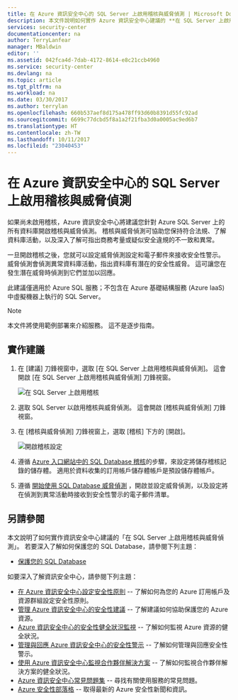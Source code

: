```yaml
---
title: 在 Azure 資訊安全中心的 SQL Server 上啟用稽核與威脅偵測 | Microsoft Docs
description: 本文件說明如何實作 Azure 資訊安全中心建議的 **在 SQL Server 上啟用稽核與威脅偵測**。
services: security-center
documentationcenter: na
author: TerryLanfear
manager: MBaldwin
editor: ''
ms.assetid: 042fca4d-7dab-4172-8614-e8c21ccb4960
ms.service: security-center
ms.devlang: na
ms.topic: article
ms.tgt_pltfrm: na
ms.workload: na
ms.date: 03/30/2017
ms.author: terrylan
ms.openlocfilehash: 660b537aef8d175a478ff93d60b8391d55fc92ad
ms.sourcegitcommit: 6699c77dcbd5f8a1a2f21fba3d0a0005ac9ed6b7
ms.translationtype: HT
ms.contentlocale: zh-TW
ms.lasthandoff: 10/11/2017
ms.locfileid: "23040453"
---
```

# <a name="enable-auditing-and-threat-detection-on-sql-servers-in-azure-security-center"></a>在 Azure 資訊安全中心的 SQL Server 上啟用稽核與威脅偵測
如果尚未啟用稽核，Azure 資訊安全中心將建議您針對 Azure SQL Server 上的所有資料庫開啟稽核與威脅偵測。 稽核與威脅偵測可協助您保持符合法規、了解資料庫活動，以及深入了解可指出商務考量或疑似安全違規的不一致和異常。

一旦開啟稽核之後，您就可以設定威脅偵測設定和電子郵件來接收安全性警示。 威脅偵測會偵測異常資料庫活動，指出資料庫有潛在的安全性威脅。 這可讓您在發生潛在威脅時偵測到它們並加以回應。

此建議僅適用於 Azure SQL 服務；不包含在 Azure 基礎結構服務 (Azure IaaS) 中虛擬機器上執行的 SQL Server。

> [!NOTE]
> 本文件將使用範例部署來介紹服務。  這不是逐步指南。
>
>

## <a name="implement-the-recommendation"></a>實作建議
1. 在 [建議] 刀鋒視窗中，選取 [在 SQL Server 上啟用稽核與威脅偵測]。  這會開啟 [在 SQL Server 上啟用稽核與威脅偵測]  刀鋒視窗。

   ![在 SQL Server 上啟用稽核][1]
2. 選取 SQL Server 以啟用稽核與威脅偵測。 這會開啟 [稽核與威脅偵測] 刀鋒視窗。

3. 在 [稽核與威脅偵測] 刀鋒視窗上，選取 [稽核] 下方的 [開啟]。

   ![開啟稽核設定][2]
4. 遵循 [Azure 入口網站中的 SQL Database 稽核](../sql-database/sql-database-auditing-portal.md)的步驟，來設定將儲存稽核記錄的儲存體。 適用於資料收集的訂用帳戶儲存體帳戶是預設儲存體帳戶。
5. 遵循 [開始使用 SQL Database 威脅偵測](../sql-database/sql-database-threat-detection.md) ，開啟並設定威脅偵測，以及設定將在偵測到異常活動時接收到安全性警示的電子郵件清單。

## <a name="see-also"></a>另請參閱
本文說明了如何實作資訊安全中心建議的「在 SQL Server 上啟用稽核與威脅偵測」。 若要深入了解如何保護您的 SQL Database，請參閱下列主題：

* [保護您的 SQL Database](../sql-database/sql-database-security-overview.md)

如要深入了解資訊安全中心，請參閱下列主題：

* [在 Azure 資訊安全中心設定安全性原則](security-center-policies.md) -- 了解如何為您的 Azure 訂用帳戶及資源群組設定安全性原則。
* [管理 Azure 資訊安全中心的安全性建議](security-center-recommendations.md) -- 了解建議如何協助保護您的 Azure 資源。
* [Azure 資訊安全中心的安全性健全狀況監視](security-center-monitoring.md) -- 了解如何監視 Azure 資源的健全狀況。
* [管理與回應 Azure 資訊安全中心的安全性警示](security-center-managing-and-responding-alerts.md) -- 了解如何管理與回應安全性警示。
* [使用 Azure 資訊安全中心監視合作夥伴解決方案](security-center-partner-solutions.md) -- 了解如何監視合作夥伴解決方案的健全狀況。
* [Azure 資訊安全中心常見問題集](security-center-faq.md) -- 尋找有關使用服務的常見問題。
* [Azure 安全性部落格](http://blogs.msdn.com/b/azuresecurity/) -- 取得最新的 Azure 安全性新聞和資訊。

<!--Image references-->
[1]: ./media/security-center-enable-auditing-on-sql-server/enable-auditing-on-sql-servers.png
[2]: ./media/security-center-enable-auditing-on-sql-server/auditing-settings-blade.png
